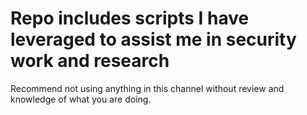 # Repo includes scripts I have leveraged to assist me in security work and research
Recommend not using anything in this channel without review and knowledge of what you are doing. 
